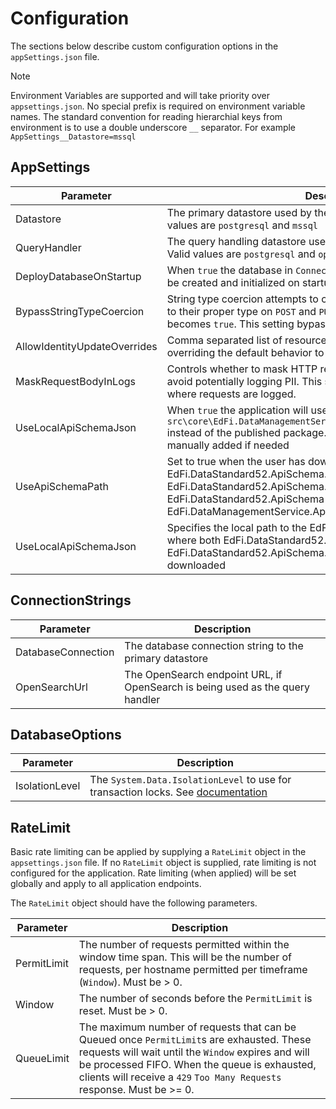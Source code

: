 # Configuration

The sections below describe custom configuration options in the `appSettings.json`
file.

> [!NOTE]
> Environment Variables are supported and will take priority over
> `appsettings.json`. No special prefix is required on environment variable
> names. The standard convention for reading hierarchial keys from environment is
> to use a double underscore `__` separator. For example
> `AppSettings__Datastore=mssql`

## AppSettings

| Parameter                    | Description                                                                                                                                                                                               |
| ---------------------------- | --------------------------------------------------------------------------------------------------------------------------------------------------------------------------------------------------------- |
| Datastore                    | The primary datastore used by the DataManagementService. Valid values are `postgresql` and `mssql`                                                                                                        |
| QueryHandler                 | The query handling datastore used by the DataManagementService. Valid values are `postgresql` and `opensearch`                                                                                            |
| DeployDatabaseOnStartup      | When `true` the database in `ConnectionStrings:DatabaseConnection` will be created and initialized on startup.                                                                                            |
| BypassStringTypeCoercion     | String type coercion attempts to coerce boolean and numeric strings to their proper type on `POST` and `PUT` requests. For example `"true"` becomes `true`. This setting bypasses that for performance.   |
| AllowIdentityUpdateOverrides | Comma separated list of resource names that allow identity updates, overriding the default behavior to reject identity updates.                                                                           |
| MaskRequestBodyInLogs        | Controls whether to mask HTTP request bodies in log statements to avoid potentially logging PII. This setting only applies to `DEBUG` logging where requests are logged.                                  |
| UseLocalApiSchemaJson        | When `true` the application will use `src\core\EdFi.DataManagementService.Core\ApiSchema\ApiSchema.json` instead of the published package. This file is gitignored and should be manually added if needed |
| UseApiSchemaPath             | Set to true when the user has downloaded the EdFi.DataStandard52.ApiSchema.Core and EdFi.DataStandard52.ApiSchema.TPDM NuGet packages into the EdFi.DataStandard52.ApiSchema folder using the EdFi.DataManagementService.ApiSchemaDownloader project |
| UseLocalApiSchemaJson        | Specifies the local path to the EdFi.DataStandard52.ApiSchema folder where both EdFi.DataStandard52.ApiSchema.Core and EdFi.DataStandard52.ApiSchema.TPDM NuGet packages are downloaded |

## ConnectionStrings

| Parameter          | Description                                                                   |
| ------------------ | ----------------------------------------------------------------------------- |
| DatabaseConnection | The database connection string to the primary datastore                       |
| OpenSearchUrl      | The OpenSearch endpoint URL, if OpenSearch is being used as the query handler |

## DatabaseOptions

| Parameter      | Description                                                                                                                                                              |
| -------------- | ------------------------------------------------------------------------------------------------------------------------------------------------------------------------ |
| IsolationLevel | The `System.Data.IsolationLevel` to use for transaction locks. See [documentation](https://learn.microsoft.com/en-us/dotnet/api/system.data.isolationlevel?view=net-8.0) |

## RateLimit

Basic rate limiting can be applied by supplying a `RateLimit` object in the
`appsettings.json` file. If no `RateLimit` object is supplied, rate limiting is
not configured for the application. Rate limiting (when applied) will be set
globally and apply to all application endpoints.

The `RateLimit` object should have the following parameters.

| Parameter   | Description                                                                                                                                                                                                                                                                |
| ----------- | -------------------------------------------------------------------------------------------------------------------------------------------------------------------------------------------------------------------------------------------------------------------------- |
| PermitLimit | The number of requests permitted within the window time span. This will be the number of requests, per hostname permitted per timeframe (`Window`). Must be > 0.                                                                                                           |
| Window      | The number of seconds before the `PermitLimit` is reset. Must be > 0.                                                                                                                                                                                                      |
| QueueLimit  | The maximum number of requests that can be Queued once `PermitLimit`s are exhausted. These requests will wait until the `Window` expires and will be processed FIFO. When the queue is exhausted, clients will receive a `429` `Too Many Requests` response. Must be >= 0. |
